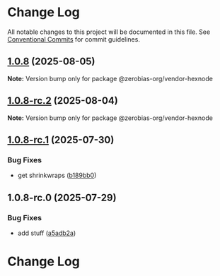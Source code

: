 # Change Log

All notable changes to this project will be documented in this file.
See [Conventional Commits](https://conventionalcommits.org) for commit guidelines.

## [1.0.8](https://github.com/zerobias-org/vendor/compare/@zerobias-org/vendor-hexnode@1.0.8-rc.2...@zerobias-org/vendor-hexnode@1.0.8) (2025-08-05)

**Note:** Version bump only for package @zerobias-org/vendor-hexnode





## [1.0.8-rc.2](https://github.com/zerobias-org/vendor/compare/@zerobias-org/vendor-hexnode@1.0.8-rc.1...@zerobias-org/vendor-hexnode@1.0.8-rc.2) (2025-08-04)

**Note:** Version bump only for package @zerobias-org/vendor-hexnode





## [1.0.8-rc.1](https://github.com/zerobias-org/vendor/compare/@zerobias-org/vendor-hexnode@1.0.8-rc.0...@zerobias-org/vendor-hexnode@1.0.8-rc.1) (2025-07-30)


### Bug Fixes

* get shrinkwraps ([b189bb0](https://github.com/zerobias-org/vendor/commit/b189bb0cf53ad66427530ccc0eab7824527942d3))





## 1.0.8-rc.0 (2025-07-29)


### Bug Fixes

* add stuff ([a5adb2a](https://github.com/zerobias-org/vendor/commit/a5adb2aecd0670c42e9077affecb6a047bf30fc6))





# Change Log
